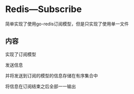 # Redis—Subscribe



简单实现了使用go-redis订阅模型，但是只实现了使用单一文件

## 内容



实现了订阅模型

发送信息

并将发送到订阅的模型的信息存储在有序集合中

将信息在订阅结束之后全部一一输出
